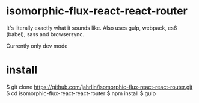 # isomorphic-flux-react-react-router
It's literally exactly what it sounds like. 
Also uses gulp, webpack, es6 (babel), sass and browsersync.

Currently only dev mode

# install
$ git clone https://github.com/jahrlin/isomorphic-flux-react-react-router.git
$ cd isomorphic-flux-react-react-router
$ npm install
$ gulp
